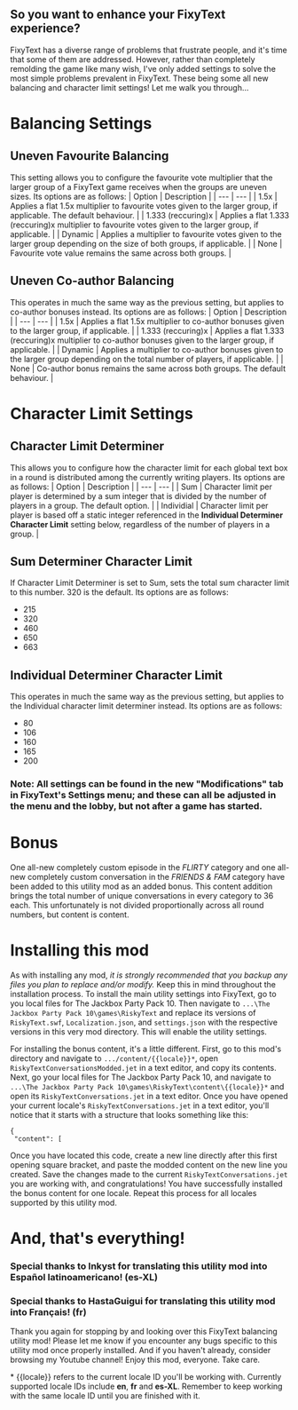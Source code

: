 ## So you want to enhance your FixyText experience?
FixyText has a diverse range of problems that frustrate people, and it's time that some of them are addressed. However, rather than completely remolding the game like many wish, I've only added settings to solve the most simple problems prevalent in FixyText. These being some all new balancing and character limit settings! Let me walk you through...

# Balancing Settings
## Uneven Favourite Balancing
This setting allows you to configure the favourite vote multiplier that the larger group of a FixyText game receives when the groups are uneven sizes. Its options are as follows:
| Option | Description |
| --- | --- |
| 1.5x | Applies a flat 1.5x multiplier to favourite votes given to the larger group, if applicable. The default behaviour. |
| 1.333 (reccuring)x | Applies a flat 1.333 (reccuring)x multiplier to favourite votes given to the larger group, if applicable. |
| Dynamic | Applies a multiplier to favourite votes given to the larger group depending on the size of both groups, if applicable. |
| None | Favourite vote value remains the same across both groups. |

## Uneven Co-author Balancing
This operates in much the same way as the previous setting, but applies to co-author bonuses instead. Its options are as follows:
| Option | Description |
| --- | --- |
| 1.5x | Applies a flat 1.5x multiplier to co-author bonuses given to the larger group, if applicable. |
| 1.333 (reccuring)x | Applies a flat 1.333 (reccuring)x multiplier to co-author bonuses given to the larger group, if applicable. |
| Dynamic | Applies a multiplier to co-author bonuses given to the larger group depending on the total number of players, if applicable. |
| None | Co-author bonus remains the same across both groups. The default behaviour. |

# Character Limit Settings
## Character Limit Determiner
This allows you to configure how the character limit for each global text box in a round is distributed among the currently writing players. Its options are as follows:
| Option | Description |
| --- | --- |
| Sum | Character limit per player is determined by a sum integer that is divided by the number of players in a group. The default option. |
| Individial | Character limit per player is based off a static integer referenced in the **Individual Determiner Character Limit** setting below, regardless of the number of players in a group. |

## Sum Determiner Character Limit
If Character Limit Determiner is set to Sum, sets the total sum character limit to this number. 320 is the default. Its options are as follows:
- 215
- 320
- 460
- 650
- 663
## Individual Determiner Character Limit
This operates in much the same way as the previous setting, but applies to the Individual character limit determiner instead. Its options are as follows:
- 80
- 106
- 160
- 165
- 200

### Note: All settings can be found in the new "Modifications" tab in FixyText's Settings menu; and these can all be adjusted in the menu and the lobby, but not after a game has started.

# Bonus
One all-new completely custom episode in the *FLIRTY* category and one all-new completely custom conversation in the *FRIENDS & FAM* category have been added to this utility mod as an added bonus. This content addition brings the total number of unique conversations in every category to 36 each. This unfortunately is not divided proportionally across all round numbers, but content is content.

# Installing this mod
As with installing any mod, *it is strongly recommended that you backup any files you plan to replace and/or modify.* Keep this in mind throughout the installation process.
To install the main utility settings into FixyText, go to you local files for The Jackbox Party Pack 10. Then navigate to `...\The Jackbox Party Pack 10\games\RiskyText` and replace its versions of `RiskyText.swf`, `Localization.json`, and `settings.json` with the respective versions in this very mod directory. This will enable the utility settings.

For installing the bonus content, it's a little different. First, go to this mod's directory and navigate to `.../content/{{locale}}*`, open `RiskyTextConversationsModded.jet` in a text editor, and copy its contents. Next, go your local files for The Jackbox Party Pack 10, and navigate to `...\The Jackbox Party Pack 10\games\RiskyText\content\{{locale}}*` and open its `RiskyTextConversations.jet` in a text editor.
Once you have opened your current locale's `RiskyTextConversations.jet` in a text editor, you'll notice that it starts with a structure that looks something like this:
```
{
 "content": [
```
Once you have located this code, create a new line directly after this first opening square bracket, and paste the modded content on the new line you created. Save the changes made to the current `RiskyTextConversations.jet` you are working with, and congratulations! You have successfully installed the bonus content for one locale. Repeat this process for all locales supported by this utility mod.

# And, that's everything!
### Special thanks to Inkyst for translating this utility mod into Español latinoamericano! (es-XL)
### Special thanks to HastaGuigui for translating this utility mod into Français! (fr)

Thank you again for stopping by and looking over this FixyText balancing utility mod! Please let me know if you encounter any bugs specific to this utility mod once properly installed. And if you haven't already, consider browsing my Youtube channel! Enjoy this mod, everyone. Take care.

\* {{locale}} refers to the current locale ID you'll be working with. Currently supported locale IDs include **en**, **fr** and **es-XL**. Remember to keep working with the same locale ID until you are finished with it.
